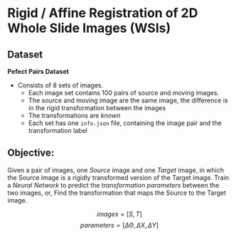 # Rigid / Affine Registration of 2D Whole Slide Images (WSIs)

## Dataset

**Pefect Pairs Dataset**
- Consists of 8 sets of images.
    - Each image set contains 100 pairs of source and moving images.
    - The source and moving image are the same image, the difference is in the rigid transformation between the images
    - The transformations are *known*
    - Each set has one `info.json` file, containing the image pair and the transformation label

## Objective:

Given a pair of images, one *Source* image and one *Target* image, in which the Source image is a rigidly transformed version of the Target image. Train a *Neural Network* to predict the *transformation parameters* between the two images, or, Find the transformation that maps the Source to the Target image.

$$images = [S, T]$$
$$parameters = [\Delta\Theta, \Delta X, \Delta Y]$$
